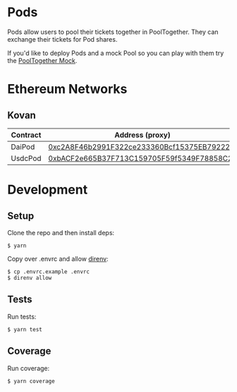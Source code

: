 # Pods

Pods allow users to pool their tickets together in PoolTogether.  They can exchange their tickets for Pod shares.

If you'd like to deploy Pods and a mock Pool so you can play with them try the [PoolTogether Mock](https://github.com/pooltogether/pooltogether-contracts-mock).

# Ethereum Networks

## Kovan

| Contract      | Address (proxy)   | Address (implementation) |
| -------       | --------          | ----------- |
| DaiPod    | [0xc2A8F46b2991F322ce233360Bcf15375EB792223](https://kovan.etherscan.io/address/0xc2A8F46b2991F322ce233360Bcf15375EB792223) | [0xE8309a662C45CEaF5e9f52610B87A03d3A3C4C24](https://kovan.etherscan.io/address/0xE8309a662C45CEaF5e9f52610B87A03d3A3C4C24) |
| UsdcPod    | [0xbACF2e665B37F713C159705F59f5349F78858C2d](https://kovan.etherscan.io/address/0xbACF2e665B37F713C159705F59f5349F78858C2d) | [0xec6DAc8357245808608aACF97346762468e550A3](https://kovan.etherscan.io/address/0xec6DAc8357245808608aACF97346762468e550A3) |

# Development

## Setup

Clone the repo and then install deps:

```
$ yarn
```

Copy over .envrc and allow [direnv](https://direnv.net/):

```
$ cp .envrc.example .envrc
$ direnv allow
```

## Tests

Run tests:

```
$ yarn test
```

## Coverage 

Run coverage:

```
$ yarn coverage
```
